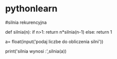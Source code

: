 # pythonlearn
#silnia rekurencyjna

def silnia(n):
    if n>1:
        return n*silnia(n-1)
    else:
        return 1

a= float(input('podaj liczbe do obliczenia silni'))

print('silnia wynosi :',silnia(a))
